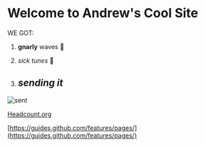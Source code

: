 # Welcome to Andrew's Cool Site

WE GOT:

1. **gnarly** waves :ocean:
2. *sick tunes* :musical_note:


3. ## ***sending it***


![sent](https://media.giphy.com/media/Pzd4dARLvaoDK/giphy.gif)

[Headcount.org](https://www.headcount.org/)

[https://guides.github.com/features/pages/](https://guides.github.com/features/pages/)
